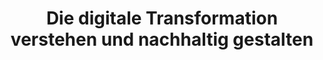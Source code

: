 ---
id: "mikropolis" # nochmal überlegen
method: "Seminar"
institution: "Fakultät für Mathematik, Informatik & Naturwissenschaften"
title: "Die digitale Transformation verstehen und nachhaltig gestalten"
title_project: 
title_short: "Mikropolis"
period: "Oct 22 ­­- Sep 23 (12 months)"
foerderlinie: "Data Literacy im Bereich 'Fachübergreifende Lehrveranstaltungen'"
round: "1"
lecture2go: "67585"
uhh_url: "https://www.hcl.uni-hamburg.de/ddlitlab/data-literacy-lehrlabor/erste-foerderrunde/01-mikropolis.html"
contributors: "Larissa Gebken"
mentor: "Dr. Martin Semmann, Prof. Dr. Janick Edinger, Prof. Dr. Arno Rolf, Dr. Lothar Hotz"
quote: "Das Projekt arbeitet mit Daten auf einer Metaebene. Es rückt die durch Entstofflichung bzw. Dematerialisierung in Daten transferierten Dingen, Handlungen und Bedürfnissen ins Zentrum der Betrachtung. Daraus entsteht der Digitalisierungspfad, der grundlegende Veränderungen gesellschaftlicher Infrastrukturen hervorrufen wird."
text: |
    ### Plattform MikroPolis.org

    Die Zivilgesellschaft steht vor deutlichen Umbrüchen. Sowohl gesellschaftlich als auch digitale Transformationen gilt es in den nächsten Jahren zu bewältigen. Diese sollten jedoch nicht getrennt, sondern verzahnt zueinander betrachtet werden. Beide Entwicklungen stellt das Seminar in den Vordergrund. In diesem Spannungsfeld gibt es eine Vielzahl an Herausforderungen, die es zu bewältigen gilt. Um diesem gerecht zu werden, braucht es Menschen, die sich ihrer gesellschaftlichen Verantwortung bewusstwerden. Damit aus dem Bewusstsein kritische Reflektion und Handlungsfähigkeit resultiert, bedarf es entsprechendem Basiswissen zur Digitalen Transformation. Innerhalb des Seminars Mikropolis wurde dieses den Studierenden aus verschiedenen Fachdisziplinen mit einem innovativen didaktischen Konzept vermittelt und angewendet. Zentraler Anknüpfungspunkt ist hierfür die Plattform Mikropolis.org, die Essays von Lehrenden sowie von Studierenden erstellte Videos und Storyboards bereitstellt. Um den Studierenden die Beschäftigung mit den Dynamiken der digitalen Transformation zu erleichtern, wurde mit dem Digitalisierungspfad gearbeitet. Dieser zeigt den Verlauf der Digitalisierung, schafft plausible Erzählungen der digitalen Transformation und dokumentiert die Auseinandersetzungen, die im Rahmen der Digitalisierung stattgefunden haben.

    ### Rückblick und Ergebnisse

    Im Zuge der Lehrveranstaltung wurde umfassendes Handlungswissen zur digitalen Transformation an die Studierenden vermittelt. Ausgehend von diesem Wissen war das Ziel, dass Studierende sich selbstständig in Kleingruppen mit einer Fragestellung zu Nachhaltigkeit und digitaler Transformation vertieft auseinandersetzen. Sie wurden dabei von den Lehrenden engmaschig betreut. Als Resultat dieser kritischen Reflektion und Anwendung des gelernten wurden in drei heterogen zusammengesetzte Teams spannende Kurzfilme produziert. Diese wurden im Sinne der Third Mission der UHH im Zuge eines Kurzfilmslams der Öffentlichkeit vorgeführt und diskutiert.
    
    Team 1 erkundete die Kreislaufwirtschaft unter Berücksichtigung neuer Technologien. Im Zentrum stand dabei die Frage, ob und wie Nachhaltigkeit und Klimaschutz mit unserem Wirtschaftssystem verbunden werden kann. Team 2 beschäftigte sich mit Chat Bots, die mit uns befreundet sein wollen. Dabei lag ein Schwerpunkt auf ethischen Fragestellungen und, sie verantwortungsbewusst zu gestalten. Team 3 explorierte die Nachhaltigkeit von Rechenzentren. Das Team identifizierte kreative Wege, Rechenzentren klimafreundlicher zu betreiben und machte Vorschläge, wie jede Person dazu individuell einen Beitrag leisten kann.

    Neben den spannenden Erkenntnissen der Studierenden konnten auch die Lehrenden Erkenntnisse aus der Veranstaltung ziehen.
    
    Die Verknüpfung der digitalen Transformation mit Klimawandel und Nachhaltigkeit ist möglich und dringlich
    
    Der bewusste Einsatz von Kontroversen kann Diskussionen anregen. Dabei half insbesondere der Altersunterschied der Lehrenden
    
    Heterogene Gruppen fördern die Diskussionskultur
    
    Tonaufnahmen an neuen Orten fördern die Qualität der Projektergebnisse
    
    Neue Wege der Wissenschaftskommunikation mutig zu gehen, fördert die Motivation der Studierenden und kann neue Zielgruppen erreichen.

    Die Begeisterung der Studierenden für die Themen ist auch noch nach der Veranstaltung vorhanden und einige forschen weiter in diesen Themenfeldern.

    ### Tipps von Lehrenden für Lehrende

    Die Einbettung von Nachhaltigkeitsdiskussionen in jede Lehrveranstaltung hat das Potenzial, den Einfluss eigener Forschung auf die Gesellschaft zu verstärken. Indem Studierende dazu ermutigt werden, über die unmittelbaren Fachinhalte hinauszudenken und die Auswirkungen ihrer Arbeit auf Umwelt und Gesellschaft zu reflektieren, können innovative Lösungen für reale Probleme entwickelt werden, die einen positiven Wandel in verschiedenen Bereichen bewirken.

    Die Förderung von Kurzfilmslams anstelle klassischer Abschlusspräsentationen ist eine wirksame Möglichkeit, das von Studierenden geschaffene Wissen einer breiteren Öffentlichkeit zugänglich zu machen und entsprechend zu würdigen. Diese kreative Form der Präsentation ermöglicht es den Studierenden, komplexe Ideen verständlich und ansprechend zu präsentieren und trägt dazu bei, dass ihre Arbeiten über die Grenzen des akademischen Umfelds hinaus Gehör finden und potenziell positive Veränderungen in der Gesellschaft bewirken können.

image: 
image_credit: 
link_external: "https://mikropolis.org"
stine: "WiSe 2022/23: Seminar https://www.stine.uni-hamburg.de/scripts/mgrqispi.dll?APPNAME=CampusNet&PRGNAME=COURSEDETAILS&ARGUMENTS=-N000000000000001,-N000605,-N0,-N383434020075894,-N383434020008895,-N0,-N0,-N3,-ArMAbQd6hmWfZfBotmIf6xN294g5JOzytQqGV7fmwWdRYWBZ93umv4YPJOZRQvfoAODHyrDml7qKmxD63eZetQU5CxUpTejpQVDU5ejojmDmfYuijxfAkO-o7RffwrgHk4UaFmMR-YzGqYgmZQNDt3BwV3oLMeuRecWlARkZQHS7ZHIPVH-Rv4gWTxUR-YfHAOd6u3IR7xUmaVM5BvdHTHuPX4MRKxYLyYIoLvQ5PQB63OIRwQILaYqK3YQP0xdKmQzmK3fGXOzwK4oKhRI5VQzG3WUDjcuPkmNUKPQ5sfupLCQf9HjU-Pf6M7WBAxjpPWff9CfcNOuKu3Ipmm-ma3oVjxYKdVjUVxzGm3zww4IfN3z6TPvZYHBK-VNo6HgiZYSp6QDG34YWSQSWbWuBw7YATegH0fW5JOIHSejAe4MoKHq6DcZoVmdH8PMp-QzwsHNZwYQWkxqKvxMKvcQp57Nm7c-PmCYHlvgW37dZzvjKeCuKLPzLymg5xmIo0VYUpVMK5xZo0eUWEejKsOfZxVDWkCuHSVBHdYY5aPzZxOUKvWSPxQjKk4goQHqG7VBH0x-5f7UKUCQplVNWFmUPuQuPzmQp0WgUvxoUlHN5xefWIfNUaVB99xomwHYo8eQHdYkZovBKq4gBFRUKKmBKXfSpJcQPTW-mAHMmh3BmYHupXRD9AVBGHQfWpWBH0P-UBWYLbcuVAeYWH7UWtmD5hOBU8cYn9PNGZfM5XxoUxmfHD7dKMPZHZxWc9egndPZHg"
---